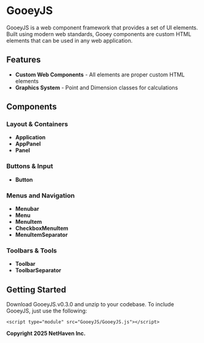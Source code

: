 # GooeyJS
GooeyJS is a web component framework that provides a set of UI elements. Built using modern web standards, Gooey components are custom HTML elements that can be used in any web application.

## Features

- **Custom Web Components** - All elements are proper custom HTML elements
- **Graphics System** - Point and Dimension classes for calculations

## Components

### Layout & Containers

- **Application**
- **AppPanel**
- **Panel**

### Buttons & Input

- **Button**

### Menus and Navigation

- **Menubar**
- **Menu**
- **MenuItem**
- **CheckboxMenuItem**
- **MenuItemSeparator**

### Toolbars & Tools

- **Toolbar**
- **ToolbarSeparator**

## Getting Started

Download GooeyJS.v0.3.0 and unzip to your codebase. To include GooeyJS, just use the following:

    <script type="module" src="GooeyJS/GooeyJS.js"></script>


**Copyright 2025 NetHaven Inc.**
